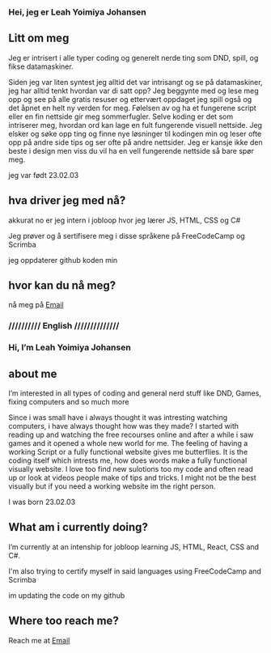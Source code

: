 ### Hei, jeg er Leah Yoimiya Johansen

## Litt om meg
Jeg er intrisert i alle typer coding og generelt nerde ting som DND, spill, og fikse datamaskiner.

Siden jeg var liten syntest jeg alltid det var intrisangt og se på datamaskiner, jeg har alltid tenkt hvordan var di satt opp? Jeg beggynte med og lese meg opp og see på alle gratis resuser og ettervært oppdaget jeg spill også og det åpnet en helt ny verden for meg. Følelsen av og ha et fungerene script eller en fin nettside gir meg sommerfugler. Selve koding er det som intriserer meg, hvordan ord kan lage en fult fungerende visuell nettside. Jeg elsker og søke opp ting og finne nye løsninger til kodingen min og leser ofte opp på andre side tips og ser ofte på andre nettsider. Jeg er kansje ikke den beste i design men viss du vil ha en vell fungerende nettside så bare spør meg. 

jeg var født 23.02.03

## hva driver jeg med nå?
 akkurat no er jeg intern i jobloop hvor jeg lærer JS, HTML, CSS og C#

 Jeg prøver og å sertifisere meg i disse språkene på FreeCodeCamp og Scrimba

 jeg oppdaterer github koden min

## hvor kan du nå meg?
nå meg på [Email](mailto:jobbjohansen@gmail.com?subject=[GitHub]%20Source%20Han%20Sans)

### **////////// English //////////////**
  
### Hi, I’m Leah Yoimiya Johansen

## about me
I’m interested in all types of coding and general nerd stuff like DND, Games, fixing computers and so much more

Since i was small have i always thought it was intresting watching computers, i have always thought how was they made? I started with reading up and watching the free recourses online and after a while i saw games and it opened a whole new world for me. The feeling of having a working Script or a fully functional website gives me butterflies. It is the coding itself which intrests me, how does words make a fully functional visually website. I love too find new sulotions too my code and often read up or look at videos people make of tips and tricks. I might not be the best visually but if you need a working website im the right person.

I was born 23.02.03

## What am i currently doing?
I’m currently at an intenship for jobloop learning JS, HTML, React, CSS and C#.

I'm also trying to certify myself in said languages using FreeCodeCamp and Scrimba

im updating the code on my github

## Where too reach me?
Reach me at [Email](mailto:jobbjohansen@gmail.com?subject=[GitHub]%20Source%20Han%20Sans)
